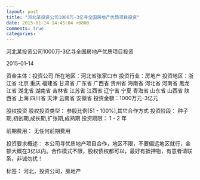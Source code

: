```yaml
---
layout: post
title: "河北某投资公司1000万-3亿寻全国房地产优质项目投资"
date: 2015-01-14 14:45:04 +0800
comments: true
categories: 
---
```

河北某投资公司1000万-3亿寻全国房地产优质项目投资



2015-01-14

资金主体：投资公司
所在地区：河北省张家口市
投资行业：房地产
投资地区：浙江省 北京 重庆 福建省 甘肃省 广东省 广西省 贵州省 海南省 河北省 河南省 黑龙江省 湖北省 湖南省 吉林省 江苏省 江西省 辽宁省 宁夏 青海省 山东省 山西省 陕西省 上海 四川省 天津 云南省 安徽省
投资金额：1000万元-3亿元

股权投资
股权投资类型：
                            参股比例[51 - 100%],其它合作方式 
                                                                                投资阶段：
                            种子期,初创期,成长期,扩张期,成熟期 
                                                                                                                                        投资期限：
                            1 - 2 年

前期费用：
无任何前期费用

投资要求概述：
本公司寻优质地产项目合作，地区不限，不要偏远地区就行，金额大概在3亿以内。合作模式不限，股权债权都可以，最好有抵押物，有意者请联系，非诚勿扰！

标签：
河北，投资公司，房地产

